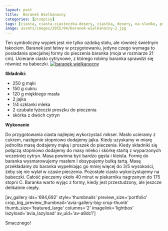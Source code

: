 ```yaml
---
layout: post
title:  Baranek Wielkanocny
categories: [przepisy]
tags: [ciasta, ciasta-ciasteczka-desery, ciastka, desery, na-slodko, przepisy, wielkanoc]
image: assets/images/2015/04/baranek-wielkanocny-2.jpg
---
```

Ten symboliczny wypiek jest nie tylko ozdobą stołu, ale również świetnym łakociem. Baranek jest łatwy w przygotowaniu, jedyne czego wymaga to posiadania specjalnej formy do pieczenia baranka (moja w rozmiarze 21 cm). Ucierane ciasto cytrynowe, z którego robimy baranka sprawdzi się również na babeczki.
[![baranek wielkanocny](http://kobieta-ze-smakiem.pl/wp-content/uploads/2015/04/baranek-wielkanocny-222x300.jpg)](http://kobieta-ze-smakiem.pl/wp-content/uploads/2015/04/baranek-wielkanocny.jpg)

**Składniki:**
* 250 g mąki
* 150 g cukru
* 120 g miękkiego masła
* 2 jajka
* 1/4 szklanki mleka
* 2 czubate łyżeczki proszku do pieczenia
* skórka z dwóch cytryn


**Wykonanie**

Do przygotowania ciasta najlepiej wykorzystać mikser. Masło ucieramy z cukrem, następnie stopniowo dodajemy jajka. Kiedy uzyskamy w miarę jednolita masę dodajemy mąkę i proszek do pieczenia. Kiedy składniki się połączą stopniowo dodajemy do masy mleko i skórkę startą z wyparzonych wcześniej cytryn. Masa powinna być bardzo gęsta i kleista. Formę do baranka wysmarowujemy masłem i obsypujemy bułką tartą. Masę przekładamy do baranka wypełniając go mniej więcej do 3/5 wysokości, żeby się nie wylał w czasie pieczenia. Pozostałe ciasto wykorzystujemy na babeczki. Całość pieczemy około 40 minut w piekarniku nagrzanym do 175 stopni C. Baranka warto wyjąc z formy, kiedy jest przestudzony, ale jeszcze delikatnie ciepły.

[av\_gallery ids='694,692' style='thumbnails' preview\_size='portfolio' crop\_big\_preview\_thumbnail='avia-gallery-big-crop-thumb' thumb\_size='featured\_large' columns='2' imagelink='lightbox' lazyload='avia\_lazyload' av\_uid='av-a8dc1']

Smacznego!
    